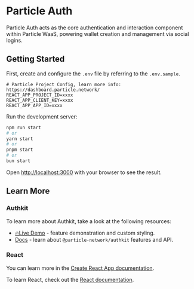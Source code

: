 # Particle Auth

Particle Auth acts as the core authentication and interaction component within Particle WaaS, powering wallet creation and management via social logins.

## Getting Started

First, create and configure the `.env` file by referring to the `.env.sample`.

```
# Particle Project Config, learn more info:  https://dashboard.particle.network/
REACT_APP_PROJECT_ID=xxxx
REACT_APP_CLIENT_KEY=xxxx
REACT_APP_APP_ID=xxxx
```

Run the development server:

```bash
npm run start
# or
yarn start
# or
pnpm start
# or
bun start
```

Open [http://localhost:3000](http://localhost:3000) with your browser to see the result.

## Learn More

### Authkit

To learn more about Authkit, take a look at the following resources:

- [🔥Live Demo](https://auth-demo.particle.netwok) - feature demonstration and custom styling.
- [Docs](https://developers.particle.network/api-reference/auth/desktop-sdks/web) - learn about `@particle-network/authkit` features and API.

### React

You can learn more in the [Create React App documentation](https://facebook.github.io/create-react-app/docs/getting-started).

To learn React, check out the [React documentation](https://reactjs.org/).